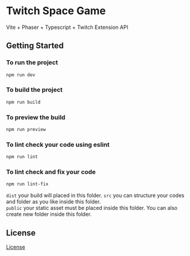 # Twitch Space Game
Vite + Phaser + Typescript + Twitch Extension API

## Getting Started
### To run the project
```bash
npm run dev
```

### To build the project

```bash
npm run build
```

### To preview the build

```bash
npm run preview
```

### To lint check your code using eslint

```bash
npm run lint
```

### To lint check and fix your code

```bash
npm run lint-fix
```

`dist` your build will placed in this folder.
`src` you can structure your codes and folder as you like inside this folder.\
`public` your static asset must be placed inside this folder. You can also create new folder inside this folder.

## License
[License](LICENSE)
